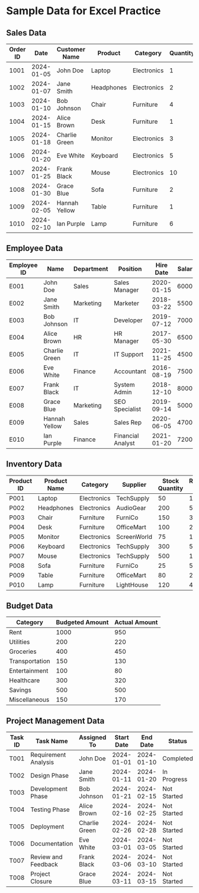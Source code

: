 # Sample Data for Excel Practice

## Sales Data

| Order ID | Date       | Customer Name | Product   | Category    | Quantity | Unit Price | Total Sales |
|----------|------------|---------------|-----------|-------------|----------|------------|-------------|
| 1001     | 2024-01-05 | John Doe      | Laptop    | Electronics | 1        | 1000       | 1000        |
| 1002     | 2024-01-07 | Jane Smith    | Headphones| Electronics | 2        | 150        | 300         |
| 1003     | 2024-01-10 | Bob Johnson   | Chair     | Furniture   | 4        | 75         | 300         |
| 1004     | 2024-01-15 | Alice Brown   | Desk      | Furniture   | 1        | 200        | 200         |
| 1005     | 2024-01-18 | Charlie Green | Monitor   | Electronics | 3        | 250        | 750         |
| 1006     | 2024-01-20 | Eve White     | Keyboard  | Electronics | 5        | 50         | 250         |
| 1007     | 2024-01-25 | Frank Black   | Mouse     | Electronics | 10       | 25         | 250         |
| 1008     | 2024-01-30 | Grace Blue    | Sofa      | Furniture   | 2        | 500        | 1000        |
| 1009     | 2024-02-05 | Hannah Yellow | Table     | Furniture   | 1        | 300        | 300         |
| 1010     | 2024-02-10 | Ian Purple    | Lamp      | Furniture   | 6        | 20         | 120         |

## Employee Data

| Employee ID | Name          | Department | Position     | Hire Date  | Salary | Bonus |
|-------------|---------------|------------|--------------|------------|--------|-------|
| E001        | John Doe      | Sales      | Sales Manager| 2020-01-15 | 60000  | 5000  |
| E002        | Jane Smith    | Marketing  | Marketer     | 2018-03-22 | 55000  | 4500  |
| E003        | Bob Johnson   | IT         | Developer    | 2019-07-12 | 70000  | 6000  |
| E004        | Alice Brown   | HR         | HR Manager   | 2017-05-30 | 65000  | 5500  |
| E005        | Charlie Green | IT         | IT Support   | 2021-11-25 | 45000  | 3500  |
| E006        | Eve White     | Finance    | Accountant   | 2016-08-19 | 75000  | 6500  |
| E007        | Frank Black   | IT         | System Admin | 2018-12-10 | 80000  | 7000  |
| E008        | Grace Blue    | Marketing  | SEO Specialist| 2019-09-14| 50000  | 4000  |
| E009        | Hannah Yellow | Sales      | Sales Rep    | 2020-06-05 | 47000  | 3800  |
| E010        | Ian Purple    | Finance    | Financial Analyst | 2021-01-20 | 72000 | 6200 |

## Inventory Data

| Product ID | Product Name  | Category    | Supplier   | Stock Quantity | Reorder Level | Unit Price |
|------------|---------------|-------------|------------|----------------|---------------|------------|
| P001       | Laptop        | Electronics | TechSupply | 50             | 10            | 1000       |
| P002       | Headphones    | Electronics | AudioGear  | 200            | 50            | 150        |
| P003       | Chair         | Furniture   | FurniCo    | 150            | 30            | 75         |
| P004       | Desk          | Furniture   | OfficeMart | 100            | 20            | 200        |
| P005       | Monitor       | Electronics | ScreenWorld| 75             | 15            | 250        |
| P006       | Keyboard      | Electronics | TechSupply | 300            | 50            | 50         |
| P007       | Mouse         | Electronics | TechSupply | 500            | 100           | 25         |
| P008       | Sofa          | Furniture   | FurniCo    | 25             | 5             | 500        |
| P009       | Table         | Furniture   | OfficeMart | 80             | 20            | 300        |
| P010       | Lamp          | Furniture   | LightHouse | 120            | 40            | 20         |

## Budget Data

| Category      | Budgeted Amount | Actual Amount |
|---------------|-----------------|---------------|
| Rent          | 1000            | 950           |
| Utilities     | 200             | 220           |
| Groceries     | 400             | 450           |
| Transportation| 150             | 130           |
| Entertainment | 100             | 80            |
| Healthcare    | 300             | 320           |
| Savings       | 500             | 500           |
| Miscellaneous | 150             | 170           |

## Project Management Data

| Task ID | Task Name             | Assigned To     | Start Date  | End Date    | Status      | Priority |
|---------|-----------------------|-----------------|-------------|-------------|-------------|----------|
| T001    | Requirement Analysis  | John Doe        | 2024-01-01  | 2024-01-10  | Completed   | High     |
| T002    | Design Phase          | Jane Smith      | 2024-01-11  | 2024-01-20  | In Progress | High     |
| T003    | Development Phase     | Bob Johnson     | 2024-01-21  | 2024-02-15  | Not Started | Medium   |
| T004    | Testing Phase         | Alice Brown     | 2024-02-16  | 2024-02-25  | Not Started | High     |
| T005    | Deployment            | Charlie Green   | 2024-02-26  | 2024-02-28  | Not Started | Medium   |
| T006    | Documentation         | Eve White       | 2024-03-01  | 2024-03-05  | Not Started | Low      |
| T007    | Review and Feedback   | Frank Black     | 2024-03-06  | 2024-03-10  | Not Started | Medium   |
| T008    | Project Closure       | Grace Blue      | 2024-03-11  | 2024-03-15  | Not Started | Low      |

